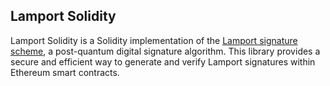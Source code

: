 ## Lamport Solidity
Lamport Solidity is a Solidity implementation of the [Lamport signature scheme](https://en.wikipedia.org/wiki/Lamport_signature), a post-quantum digital signature algorithm. This library provides a secure and efficient way to generate and verify Lamport signatures within Ethereum smart contracts.
